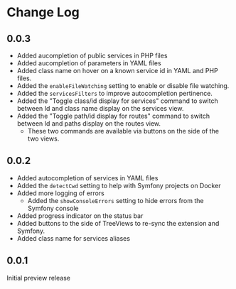 # Change Log

## 0.0.3

* Added aucompletion of public services in PHP files
* Added aucompletion of parameters in YAML files
* Added class name on hover on a known service id in YAML and PHP files.
* Added the `enableFileWatching` setting to enable or disable file watching.
* Added the `servicesFilters` to improve autocompletion pertinence.
* Added the "Toggle class/id display for services" command to switch between Id and class name display on the services view.
* Added the "Toggle path/id display for routes" command to switch between Id and paths display on the routes view.
    * These two commands are available via buttons on the side of the two views.

## 0.0.2

* Added autocompletion of services in YAML files
* Added the `detectCwd` setting to help with Symfony projects on Docker
* Added more logging of errors
    * Added the `showConsoleErrors` setting to hide errors from the Symfony console
* Added progress indicator on the status bar
* Added buttons to the side of TreeViews to re-sync the extension and Symfony.
* Added class name for services aliases

## 0.0.1

Initial preview release
